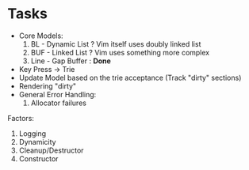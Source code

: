 
# Tasks
- Core Models:
    1. BL   - Dynamic List ? Vim itself uses doubly linked list
    2. BUF  - Linked List ? Vim uses something more complex
    3. Line - Gap Buffer : **Done**
- Key Press -> Trie
- Update Model based on the trie acceptance (Track "dirty" sections)
- Rendering "dirty"
- General Error Handling:
    1. Allocator failures

Factors:
1. Logging 
2. Dynamicity
3. Cleanup/Destructor
4. Constructor
